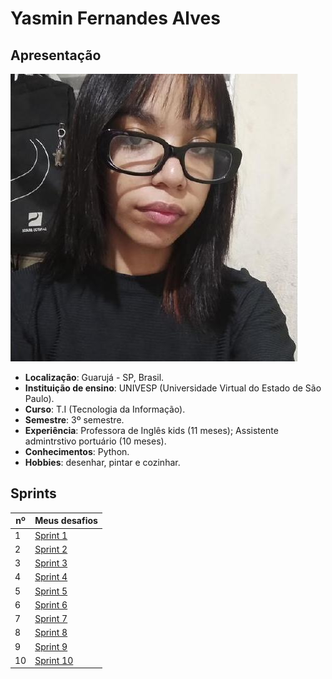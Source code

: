 
# Yasmin Fernandes Alves


## Apresentação

![Minha foto Alt](foto%20perfil.jpg)

- **Localização**: Guarujá - SP, Brasil.
- **Instituição de ensino**: UNIVESP (Universidade Virtual do Estado de São Paulo).
- **Curso**: T.I (Tecnologia da Informação).
- **Semestre**: 3º semestre.
- **Experiência**: Professora de Inglês kids (11 meses); Assistente admintrstivo portuário (10 meses).
- **Conhecimentos**: Python.
- **Hobbies**: desenhar, pintar e cozinhar.



## Sprints  

| nº | Meus desafios |
|-------|---------|
| 1 | [Sprint 1](Sprint%201/README.md) |
| 2 | [Sprint 2](Sprint%202/README.md) |
| 3 | [Sprint 3](Sprint%203/README.md) |
| 4 | [Sprint 4](Sprint%204/README.md) | 
| 5 | [Sprint 5](Sprint%205/README.md) | 
| 6 | [Sprint 6](Sprint%206/README.md) | 
| 7 | [Sprint 7]() | 
| 8 | [Sprint 8]() | 
| 9 | [Sprint 9]() | 
| 10 | [Sprint 10]() | 
